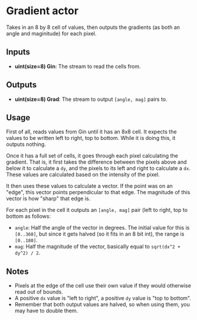# Gradient actor #
Takes in an 8 by 8 cell of values, then outputs the gradients (as both an angle and maginitude) for each pixel.

## Inputs ##
* **uint(size=8) Gin**: The stream to read the cells from.

## Outputs ##
* **uint(size=8) Grad**: The stream to output `[angle, mag]` pairs to.

## Usage ##
First of all, reads values from Gin until it has an 8x8 cell. It expects the values to be written left to right, top
to bottom. While it is doing this, it outputs nothing.

Once it has a full set of cells, it goes through each pixel calculating the gradient. That is, it first takes the
difference between the pixels above and below it to calculate a `dy`, and the pixels to its left and right to calculate
a `dx`. These values are calculated based on the intensity of the pixel.

It then uses these values to calculate a vector. If the point was on an "edge", this vector points perpendicular to that
edge. The magnitude of this vector is how "sharp" that edge is.

For each pixel in the cell it outputs an `[angle, mag]` pair (left to right, top to bottom as follows:

* `angle`: Half the angle of the vector in degrees. The initial value for this is `[0..360]`, but since it gets halved
(so it fits in an 8 bit int), the range is `[0..180]`.
* `mag`: Half the magnitude of the vector, basically equal to `sqrt(dx^2 + dy^2) / 2`.

## Notes ##
* Pixels at the edge of the cell use their own value if they would otherwise read out of bounds.
* A positive `dx` value is "left to right", a positive `dy` value is "top to bottom".
* Remember that both output values are halved, so when using them, you may have to double them.
